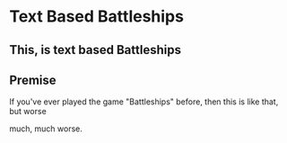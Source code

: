 # Text Based Battleships
## This, is text based Battleships

## Premise
If you've ever played the game "Battleships" before, then this is like that, but worse

much, much worse.
